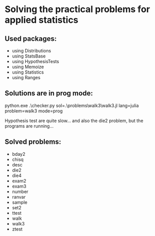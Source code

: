 # Solving the practical problems for applied statistics

## Used packages:

- using Distributions
- using StatsBase
- using HypothesisTests
- using Memoize
- using Statistics
- using Ranges

## Solutions are in prog mode:

python.exe .\checker.py sol=.\problems\walk3\walk3.jl lang=julia problem=walk3 mode=prog

Hypothesis test are quite slow... and also the die2 problem, but the programs are running...

## Solved problems:

- bday2
- chisq
- desc
- die2
- die4
- exam2
- exam3
- number
- ranvar
- sample
- set2
- ttest
- walk
- walk3
- ztest
